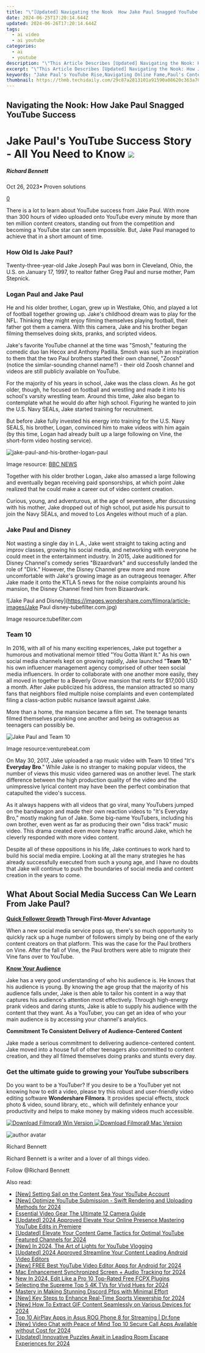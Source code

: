 ```yaml
---
title: "\"[Updated] Navigating the Nook  How Jake Paul Snagged YouTube Success for 2024\""
date: 2024-06-25T17:20:14.644Z
updated: 2024-06-26T17:20:14.644Z
tags:
  - ai video
  - ai youtube
categories:
  - ai
  - youtube
description: "\"This Article Describes [Updated] Navigating the Nook: How Jake Paul Snagged YouTube Success for 2024\""
excerpt: "\"This Article Describes [Updated] Navigating the Nook: How Jake Paul Snagged YouTube Success for 2024\""
keywords: "Jake Paul's YouTube Rise,Navigating Online Fame,Paul's Content Strategy,Nook's Video Triumph,Successful YouTubers Guide,Personal Branding Tips,Popular YouTube Creator"
thumbnail: https://thmb.techidaily.com/29c87a2813101a91590a08620c363a707a12be2c13cdc82a6c440d60f80e5fd3.jpg
---
```


## Navigating the Nook: How Jake Paul Snagged YouTube Success

# Jake Paul's YouTube Success Story - All You Need to Know ![](https://images.wondershare.com/filmora/article-images/richard-bennett.jpg)

##### Richard Bennett

 Oct 26, 2023• Proven solutions

[0](#commentsBoxSeoTemplate)

There is a lot to learn about YouTube success from Jake Paul. With more than 300 hours of video uploaded onto YouTube every minute by more than ten million content creators, standing out from the competition and becoming a YouTube star can seem impossible. But, Jake Paul managed to achieve that in a short amount of time.

### How Old Is Jake Paul?

Twenty-three-year-old Jake Joseph Paul was born in Cleveland, Ohio, the U.S. on January 17, 1997, to realtor father Greg Paul and nurse mother, Pam Stepnick.

### Logan Paul and Jake Paul

He and his older brother, Logan, grew up in Westlake, Ohio, and played a lot of football together growing up. Jake's childhood dream was to play for the NFL. Thinking they might enjoy filming themselves playing football, their father got them a camera. With this camera, Jake and his brother began filming themselves doing skits, pranks, and scripted videos.

Jake's favorite YouTube channel at the time was "Smosh," featuring the comedic duo Ian Hecox and Anthony Padilla. Smosh was such an inspiration to them that the two Paul brothers started their own channel, "Zoosh" (notice the similar-sounding channel name?) - their old Zoosh channel and videos are still publicly available on YouTube.

For the majority of his years in school, Jake was the class clown. As he got older, though, he focused on football and wrestling and made it into his school's varsity wrestling team. Around this time, Jake also began to contemplate what he would do after high school. Figuring he wanted to join the U.S. Navy SEALs, Jake started training for recruitment.

But before Jake fully invested his energy into training for the U.S. Navy SEALS, his brother, Logan, convinced him to make videos with him again (by this time, Logan had already built up a large following on Vine, the short-form video hosting service).

![jake-paul-and-his-brother-logan-paul](https://images.wondershare.com/filmora/article-images/jake-paul-and-his-brother-logan-paul.jpg)

Image resource: [BBC NEWS](https://www.bbc.com/news/av/world-us-canada-42548207/logan-and-jake-paul-the-brothers-dominating-social-media)

Together with his older brother Logan, Jake also amassed a large following and eventually began receiving paid sponsorships, at which point Jake realized that he could make a career out of video content creation.

Curious, young, and adventurous, at the age of seventeen, after discussing with his mother, Jake dropped out of high school, put aside his pursuit to join the Navy SEALs, and moved to Los Angeles without much of a plan.

### Jake Paul and Disney

Not wasting a single day in L.A., Jake went straight to taking acting and improv classes, growing his social media, and networking with everyone he could meet in the entertainment industry. In 2015, Jake auditioned for Disney Channel's comedy series "Bizaardvark" and successfully landed the role of "Dirk." However, the Disney Channel grew more and more uncomfortable with Jake's growing image as an outrageous teenager. After Jake made it onto the KTLA 5 news for the noise complaints around his mansion, the Disney Channel fired him from Bizaardvark.

![Jake Paul and Disney](<https://images.wondershare.com/filmora/article-images/Jake> Paul disney-tubefilter.com.jpg)

Image resource:tubefilter.com

### Team 10

In 2016, with all of his many exciting experiences, Jake put together a humorous and motivational memoir titled "You Gotta Want It." As his own social media channels kept on growing rapidly, Jake launched "**Team 10**," his own influencer management agency comprised of other teen social media influencers. In order to collaborate with one another more easily, they all moved in together to a Beverly Grove mansion that rents for $17,000 USD a month. After Jake publicized his address, the mansion attracted so many fans that neighbors filed multiple noise complaints and even contemplated filing a class-action public nuisance lawsuit against Jake.

More than a home, the mansion became a film set. The teenage tenants filmed themselves pranking one another and being as outrageous as teenagers can possibly be.

![Jake Paul and Team 10](https://images.wondershare.com/filmora/article-images/jake-paul-and-team-10.jpg.jpg)

Image resource:venturebeat.com

On May 30, 2017, Jake uploaded a rap music video with Team 10 titled "It's **Everyday Bro**." While Jake is no stranger to making popular videos, the number of views this music video garnered was on another level. The stark difference between the high production quality of the video and the unimpressive lyrical content may have been the perfect combination that catapulted the video's success.

As it always happens with all videos that go viral, many YouTubers jumped on the bandwagon and made their own reaction videos to "It's Everyday Bro," mostly making fun of Jake. Some big-name YouTubers, including his own brother, even went as far as producing their own "diss track" music video. This drama created even more heavy traffic around Jake, which he cleverly responded with more video content.

Despite all of these oppositions in his life, Jake continues to work hard to build his social media empire. Looking at all the many strategies he has already successfully executed from such a young age, and I have no doubts that Jake will continue to push the boundaries of social media and content creation in the years to come.

## **What About Social Media Success Can We Learn From Jake Paul?**

**[Quick Follower Growth](https://tools.techidaily.com/wondershare/filmora/download/) Through First-Mover Advantage**

When a new social media service pops up, there's so much opportunity to quickly rack up a huge number of followers simply by being one of the early content creators on that platform. This was the case for the Paul brothers on Vine. After the fall of Vine, the Paul brothers were able to migrate their Vine fans over to YouTube.

**[Know Your Audience](https://tools.techidaily.com/wondershare/filmora/download/)**

Jake has a very good understanding of who his audience is. He knows that his audience is young. By knowing the age group that the majority of his audience falls under, Jake is then able to tailor his content in a way that captures his audience's attention most effectively. Through high-energy prank videos and daring stunts, Jake is able to supply his audience with the content that they want. As a YouTuber, you can get an idea of who your main audience is by accessing your channel's analytics.

**Commitment To Consistent Delivery of Audience-Centered Content**

Jake made a serious commitment to delivering audience-centered content. Jake moved into a house full of other teenagers also committed to content creation, and they all filmed themselves doing pranks and stunts every day.

### Get the ultimate guide to growing your YouTube subscribers

Do you want to be a YouTuber? If you desire to be a YouTuber yet not knowing how to edit a video, please try this robust and user-friendly video editing software **Wondershare Filmora**. It provides special effects, stock photo & video, sound library, etc., which will definitely enhance your productivity and helps to make money by making videos much accessible.

[![Download Filmora9 Win Version](https://images.wondershare.com/filmora/guide/download-btn-win.jpg) ](https://tools.techidaily.com/wondershare/filmora/download/) [![Download Filmora9 Mac Version](https://images.wondershare.com/filmora/guide/download-btn-mac.jpg) ](https://tools.techidaily.com/wondershare/filmora/download/)

![author avatar](https://images.wondershare.com/filmora/article-images/richard-bennett.jpg)

Richard Bennett

Richard Bennett is a writer and a lover of all things video.

Follow @Richard Bennett


<ins class="adsbygoogle"
     style="display:block"
     data-ad-format="autorelaxed"
     data-ad-client="ca-pub-7571918770474297"
     data-ad-slot="1223367746"></ins>



<ins class="adsbygoogle"
     style="display:block"
     data-ad-client="ca-pub-7571918770474297"
     data-ad-slot="8358498916"
     data-ad-format="auto"
     data-full-width-responsive="true"></ins>

<span class="atpl-alsoreadstyle">Also read:</span>
<div><ul>
<li><a href="https://youtube-tips.techidaily.com/etting-sail-on-the-content-sea-your-youtube-account/"><u>[New] Setting Sail on the Content Sea  Your YouTube Account</u></a></li>
<li><a href="https://youtube-tips.techidaily.com/ptimize-youtube-submission-swift-rendering-and-uploading-methods-for-2024/"><u>[New] Optimize YouTube Submission - Swift Rendering and Uploading Methods for 2024</u></a></li>
<li><a href="https://youtube-tips.techidaily.com/tial-video-gear-the-ultimate-12-camera-guide/"><u>Essential Video Gear  The Ultimate 12 Camera Guide</u></a></li>
<li><a href="https://youtube-tips.techidaily.com/ed-2024-approved-elevate-your-online-presence-mastering-youtube-edits-in-premiere/"><u>[Updated] 2024 Approved  Elevate Your Online Presence  Mastering YouTube Edits in Premiere</u></a></li>
<li><a href="https://youtube-tips.techidaily.com/ed-elevate-your-content-game-tactics-for-optimal-youtube-featured-channels-for-2024/"><u>[Updated] Elevate Your Content Game  Tactics for Optimal YouTube Featured Channels for 2024</u></a></li>
<li><a href="https://youtube-tips.techidaily.com/n-2024-the-art-of-lights-for-youtube-vlogging/"><u>[New] In 2024, The Art of Lights for YouTube Vlogging</u></a></li>
<li><a href="https://youtube-tips.techidaily.com/ed-2024-approved-streamline-your-content-leading-android-video-editors/"><u>[Updated] 2024 Approved  Streamline Your Content  Leading Android Video Editors</u></a></li>
<li><a href="https://youtube-tips.techidaily.com/ree-best-youtube-video-editor-apps-for-android-for-2024/"><u>[New] FREE Best YouTube Video Editor Apps for Android for 2024</u></a></li>
<li><a href="https://screen-capture.techidaily.com/mac-enhancement-synchronized-screen-plus-audio-tracking-for-2024/"><u>Mac Enhancement  Synchronized Screen + Audio Tracking for 2024</u></a></li>
<li><a href="https://ai-driven-video-production.techidaily.com/new-in-2024-edit-like-a-pro-10-top-rated-free-fcpx-plugins/"><u>New In 2024, Edit Like a Pro 10 Top-Rated Free FCPX Plugins</u></a></li>
<li><a href="https://extra-skills.techidaily.com/selecting-the-supreme-top-5-4k-tvs-for-vivid-hues-for-2024/"><u>Selecting the Supreme  Top 5 4K TVs for Vivid Hues for 2024</u></a></li>
<li><a href="https://discord-videos.techidaily.com/mastery-in-making-stunning-discord-pfps-with-minimal-effort/"><u>Mastery in Making Stunning Discord Pfps with Minimal Effort</u></a></li>
<li><a href="https://remote-screen-capture.techidaily.com/new-key-steps-to-enhance-real-time-sports-viewership-for-2024/"><u>[New] Key Steps to Enhance Real-Time Sports Viewership for 2024</u></a></li>
<li><a href="https://facebook-clips.techidaily.com/new-how-to-extract-gif-content-seamlessly-on-various-devices-for-2024/"><u>[New] How To Extract GIF Content Seamlessly on Various Devices for 2024</u></a></li>
<li><a href="https://screen-mirror.techidaily.com/top-10-airplay-apps-in-asus-rog-phone-8-for-streaming-drfone-by-drfone-android/"><u>Top 10 AirPlay Apps in Asus ROG Phone 8 for Streaming | Dr.fone</u></a></li>
<li><a href="https://video-capture.techidaily.com/new-video-chat-with-peace-of-mind-top-10-secure-call-apps-available-without-cost-for-2024/"><u>[New] Video Chat with Peace of Mind  Top 10 Secure Call Apps Available without Cost for 2024</u></a></li>
<li><a href="https://digital-screen-recording.techidaily.com/updated-innovative-puzzles-await-in-leading-room-escape-experiences-for-2024/"><u>[Updated] Innovative Puzzles Await in Leading Room Escape Experiences for 2024</u></a></li>
</ul></div>
